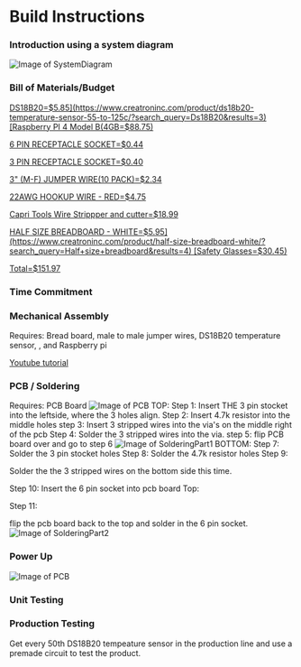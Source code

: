# Build Instructions
### Introduction using a system diagram
![Image of SystemDiagram](https://thesweeterman.github.io/TBD/SD.PNG)

### Bill of Materials/Budget
[DS18B20=$5.85](https://www.creatroninc.com/product/ds18b20-temperature-sensor-55-to-125c/?search_query=Ds18B20&results=3)
[Raspberry PI 4 Model B(4GB=$88.75)](https://www.creatroninc.com/product/ds18b20-temperature-sensor-55-to-125c/?search_query=Ds18b20&results=3)

[6 PIN RECEPTACLE SOCKET=$0.44](https://www.creatroninc.com/product/6-pin-receptacle-socket/?search_query=SOCKET&results=231)

[3 PIN RECEPTACLE SOCKET=$0.40](https://www.creatroninc.com/product/3-pin-receptacle-socket/?search_query=SOCKET&results=231)

[3" (M-F) JUMPER WIRE(10 PACK)=$2.34](https://www.creatroninc.com/product/3-m-f-jumper-wire-10-pack/?search_query=CONJU&results=11)

[22AWG HOOKUP WIRE - RED=$4.75](https://www.creatroninc.com/product/22awg-hookup-wire-red/?search_query=HOOKUP+WIRE&results=23)

[Capri Tools Wire Strippper and cutter=$18.99](https://www.amazon.ca/Capri-Tools-CP20013-Professional-Stripper/dp/B01018D07K/ref=sr_1_5?crid=2Z2XTP5GSBVST&keywords=wire+stripper&qid=1576270031&sprefix=wire+%2Caps%2C163&sr=8-5)

[HALF SIZE BREADBOARD - WHITE=$5.95](https://www.creatroninc.com/product/half-size-breadboard-white/?search_query=Half+size+breadboard&results=4)
[Safety Glasses=$30.45)](https://www.amazon.ca/3M-SecureFit-Protection-Glasses-Anti-fog/dp/B0197YJQGI/ref=sr_1_1_sspa?crid=116HJL57V8J66&keywords=safety+glasses&qid=1576270662&sprefix=safet%2Caps%2C171&sr=8-1-spons&psc=1&spLa=ZW5jcnlwdGVkUXVhbGlmaWVyPUExTk5YME9UU0UwTVo5JmVuY3J5cHRlZElkPUEwMzc4MjE3MklRMzFQMFlWT0RYRSZlbmNyeXB0ZWRBZElkPUEwMjUzNjk4MkZWUjRIWVNPODkzRSZ3aWRnZXROYW1lPXNwX2F0ZiZhY3Rpb249Y2xpY2tSZWRpcmVjdCZkb05vdExvZ0NsaWNrPXRydWU=)

[Total=$151.97](https://thesweeterman.github.io/TBD/BuildBudget.PNG)

### Time Commitment
### Mechanical Assembly
Requires: 
Bread board, male to male jumper wires, DS18B20 temperature sensor, , and Raspberry pi

[Youtube tutorial](https://www.youtube.com/watch?v=aEnS0-Jy2vE&t=87s)

### PCB / Soldering
Requires:
PCB Board
![Image of PCB](https://thesweeterman.github.io/TBD/PCB.PNG)
TOP:
Step 1:
Insert THE 3 pin stocket into the leftside, where the 3 holes align.
Step 2:
Insert 4.7k resistor into the middle holes
step 3:
Insert 3 stripped wires into the via's on the middle right of the pcb
Step 4:
Solder the 3 stripped wires into the via.
step 5:
flip PCB board over and go to step 6
![Image of SolderingPart1](https://thesweeterman.github.io/TBD/SolderingPart1.PNG)
BOTTOM:
Step 7:
Solder the 3 pin stocket holes 
Step 8:
Solder the 4.7k resistor holes
Step 9: 

Solder the the 3 stripped wires on the bottom side this time.

Step 10:
Insert the 6 pin socket into pcb board
Top:

Step 11: 

flip the pcb board back to the top and solder in the 6 pin socket.
![Image of SolderingPart2](https://thesweeterman.github.io/TBD/SolderingPart2.PNG)

### Power Up
![Image of PCB](https://thesweeterman.github.io/TBD/PowerUp.PNG)

### Unit Testing

### Production Testing
Get every 50th DS18B20 tempeature sensor in the production line and use a premade circuit to test the product.
